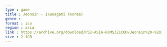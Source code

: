 ```yaml
---
type : game
title : Jeonsin - Ikusagami (Korea)
genre : 
format : iso
region : asia
link : https://archive.org/download/PS2-ASIA-ROMS321COM/Jeonsin%20-%20Ikusagami%20%28Korea%29.7z
size : 2.1GB
---
```

